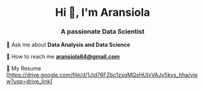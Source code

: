 <h1 align="center">Hi 👋, I'm Aransiola</h1>
<h3 align="center">A passionate Data Scientist</h3>

💬 Ask me about **Data Analysis and Data Science**

🔵 How to reach me **aransiola64@gmail.com**

📄 My Resume [https://drive.google.com/file/d/1Jjd76FZbc1zsgMQsHUIxVAJv5kvs_hha/view?usp=drive_link]
<!---
Bushfigure/Bushfigure is a ✨ special ✨ repository because its `README.md` (this file) appears on your GitHub profile.
You can click the Preview link to take a look at your changes.
--->

